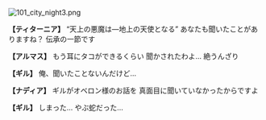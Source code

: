 
![101_city_night3.png](../images/backgrounds/101_city_night3.png)

**【ティターニア】**
“天上の悪魔は―地上の天使となる”
あなたも聞いたことがありますね？
伝承の一節です

**【アルマス】**
もう耳にタコができるくらい
聞かされたわよ…
絶うんざり

**【ギル】**
俺、聞いたことないんだけど…

**【ナディア】**
ギルがオベロン様のお話を
真面目に聞いていなかったからですよ

**【ギル】**
しまった…
やぶ蛇だった…
